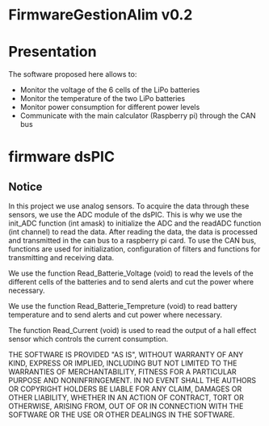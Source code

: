 # FirmwareGestionAlim v0.2
# Presentation

The software proposed here allows to:
* Monitor the voltage of the 6 cells of the LiPo batteries
* Monitor the temperature of the two LiPo batteries
* Monitor power consumption for different power levels
* Communicate with the main calculator (Raspberry pi) through the CAN bus

firmware dsPIC
==============

## Notice

In this project we use analog sensors. To acquire the data through these sensors, we use the ADC module of the dsPIC.
This is why we use the init_ADC function (int amask) to initialize the ADC and the readADC function (int channel) to read the data.
After reading the data, the data is processed and transmitted in the can bus to a raspberry pi card.
To use the CAN bus, functions are used for initialization, configuration of filters and functions for transmitting and receiving data.

We use the function Read_Batterie_Voltage (void) to read the levels of the different cells of the batteries and to send alerts and cut the power
where necessary.

We use the function Read_Batterie_Tempreture (void) to read battery temperature and to send alerts and cut power
where necessary.

The function Read_Current (void) is used to read the output of a hall effect sensor which controls the current consumption.

THE SOFTWARE IS PROVIDED "AS IS", WITHOUT WARRANTY OF ANY KIND, EXPRESS OR IMPLIED, INCLUDING BUT NOT LIMITED TO THE WARRANTIES OF MERCHANTABILITY, 
FITNESS FOR A PARTICULAR PURPOSE AND NONINFRINGEMENT. IN NO EVENT SHALL THE AUTHORS OR COPYRIGHT HOLDERS BE LIABLE FOR ANY CLAIM, DAMAGES OR OTHER LIABILITY, 
WHETHER IN AN ACTION OF CONTRACT, TORT OR OTHERWISE, ARISING FROM, OUT OF OR IN CONNECTION WITH THE SOFTWARE OR THE USE OR OTHER DEALINGS IN THE SOFTWARE.
